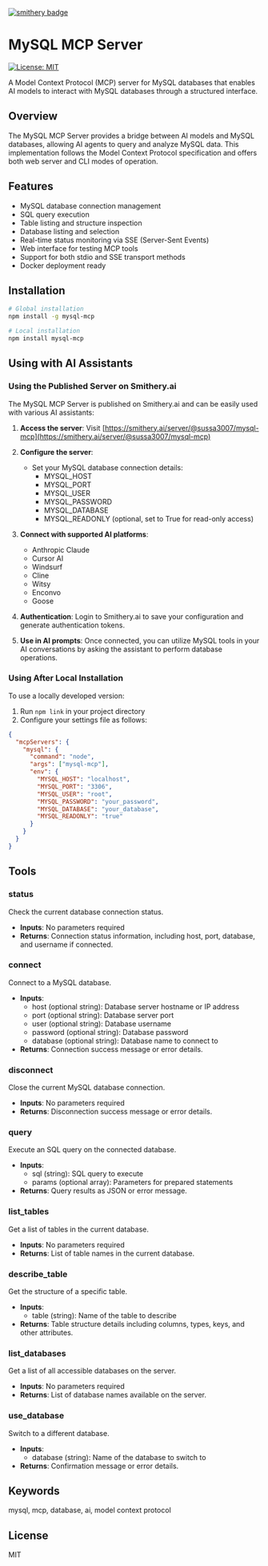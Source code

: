 [![smithery badge](https://smithery.ai/badge/@sussa3007/mysql-mcp)](https://smithery.ai/server/@sussa3007/mysql-mcp)

# MySQL MCP Server

[![License: MIT](https://img.shields.io/badge/License-MIT-yellow.svg)](https://opensource.org/licenses/MIT)

A Model Context Protocol (MCP) server for MySQL databases that enables AI models to interact with MySQL databases through a structured interface.

## Overview

The MySQL MCP Server provides a bridge between AI models and MySQL databases, allowing AI agents to query and analyze MySQL data. This implementation follows the Model Context Protocol specification and offers both web server and CLI modes of operation.

## Features

- MySQL database connection management
- SQL query execution
- Table listing and structure inspection
- Database listing and selection
- Real-time status monitoring via SSE (Server-Sent Events)
- Web interface for testing MCP tools
- Support for both stdio and SSE transport methods
- Docker deployment ready

## Installation

```bash
# Global installation
npm install -g mysql-mcp

# Local installation
npm install mysql-mcp
```

## Using with AI Assistants

### Using the Published Server on Smithery.ai

The MySQL MCP Server is published on Smithery.ai and can be easily used with various AI assistants:

1. **Access the server**: Visit [https://smithery.ai/server/@sussa3007/mysql-mcp](https://smithery.ai/server/@sussa3007/mysql-mcp)

2. **Configure the server**:

   - Set your MySQL database connection details:
     - MYSQL_HOST
     - MYSQL_PORT
     - MYSQL_USER
     - MYSQL_PASSWORD
     - MYSQL_DATABASE
     - MYSQL_READONLY (optional, set to True for read-only access)

3. **Connect with supported AI platforms**:

   - Anthropic Claude
   - Cursor AI
   - Windsurf
   - Cline
   - Witsy
   - Enconvo
   - Goose

4. **Authentication**: Login to Smithery.ai to save your configuration and generate authentication tokens.

5. **Use in AI prompts**: Once connected, you can utilize MySQL tools in your AI conversations by asking the assistant to perform database operations.

### Using After Local Installation

To use a locally developed version:

1. Run `npm link` in your project directory
2. Configure your settings file as follows:

```json
{
  "mcpServers": {
    "mysql": {
      "command": "node",
      "args": ["mysql-mcp"],
      "env": {
        "MYSQL_HOST": "localhost",
        "MYSQL_PORT": "3306",
        "MYSQL_USER": "root",
        "MYSQL_PASSWORD": "your_password",
        "MYSQL_DATABASE": "your_database",
        "MYSQL_READONLY": "true"
      }
    }
  }
}
```

## Tools

### status

Check the current database connection status.

- **Inputs**: No parameters required
- **Returns**: Connection status information, including host, port, database, and username if connected.

### connect

Connect to a MySQL database.

- **Inputs**:
  - host (optional string): Database server hostname or IP address
  - port (optional string): Database server port
  - user (optional string): Database username
  - password (optional string): Database password
  - database (optional string): Database name to connect to
- **Returns**: Connection success message or error details.

### disconnect

Close the current MySQL database connection.

- **Inputs**: No parameters required
- **Returns**: Disconnection success message or error details.

### query

Execute an SQL query on the connected database.

- **Inputs**:
  - sql (string): SQL query to execute
  - params (optional array): Parameters for prepared statements
- **Returns**: Query results as JSON or error message.

### list_tables

Get a list of tables in the current database.

- **Inputs**: No parameters required
- **Returns**: List of table names in the current database.

### describe_table

Get the structure of a specific table.

- **Inputs**:
  - table (string): Name of the table to describe
- **Returns**: Table structure details including columns, types, keys, and other attributes.

### list_databases

Get a list of all accessible databases on the server.

- **Inputs**: No parameters required
- **Returns**: List of database names available on the server.

### use_database

Switch to a different database.

- **Inputs**:
  - database (string): Name of the database to switch to
- **Returns**: Confirmation message or error details.

## Keywords

mysql, mcp, database, ai, model context protocol

## License

MIT
